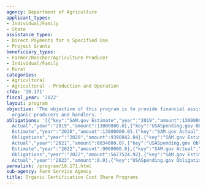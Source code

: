 ```yaml
---
agency: Department of Agriculture
applicant_types:
- Individual/Family
- State
assistance_types:
- Direct Payments for a Specified Use
- Project Grants
beneficiary_types:
- Farmer/Rancher/Agriculture Producer
- Individual/Family
- Rural
categories:
- Agricultural
- Agricultural - Production and Operation
cfda: '10.171'
fiscal_year: '2022'
layout: program
objective: 'The objective of this program is to provide financial assistance to certified
  organic producers and handlers. '
obligations: '[{"key":"SAM.gov Estimate","year":"2019","amount":13000000.0},{"key":"SAM.gov
  Actual","year":"2019","amount":13000000.0},{"key":"USASpending.gov Obligations","year":"2019","amount":8472819.32},{"key":"SAM.gov
  Estimate","year":"2020","amount":13000000.0},{"key":"SAM.gov Actual","year":"2020","amount":13000000.0},{"key":"USASpending.gov
  Obligations","year":"2020","amount":9390842.84},{"key":"SAM.gov Estimate","year":"2021","amount":5000000.0},{"key":"SAM.gov
  Actual","year":"2021","amount":6634000.0},{"key":"USASpending.gov Obligations","year":"2021","amount":6252179.06},{"key":"SAM.gov
  Estimate","year":"2022","amount":9000000.0},{"key":"SAM.gov Actual","year":"2022","amount":5963714.0},{"key":"USASpending.gov
  Obligations","year":"2022","amount":5677524.92},{"key":"SAM.gov Estimate","year":"2023","amount":9715991.0},{"key":"SAM.gov
  Actual","year":"2023","amount":0.0},{"key":"USASpending.gov Obligations","year":"2023","amount":4609420.56}]'
permalink: /program/10.171.html
sub-agency: Farm Service Agency
title: Organic Certification Cost Share Programs
---
```

